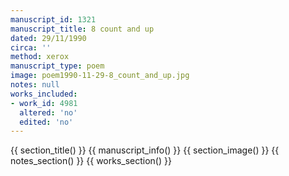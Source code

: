 ```yaml
---
manuscript_id: 1321
manuscript_title: 8 count and up
dated: 29/11/1990
circa: ''
method: xerox
manuscript_type: poem
image: poem1990-11-29-8_count_and_up.jpg
notes: null
works_included:
- work_id: 4981
  altered: 'no'
  edited: 'no'
---
```


{{ section_title() }}
{{ manuscript_info() }}
{{ section_image() }}
{{ notes_section() }}
{{ works_section() }}
